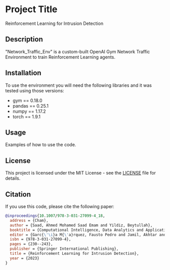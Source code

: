 # Project Title
Reinforcement Learning for Intrusion Detection

## Description
"Network_Traffic_Env" is a custom-built OpenAI Gym Network Traffic Environment to train Reinforcement Learning agents.

## Installation
To use the environment you will need the following libraries and it was tested using those versions:
- gym == 0.18.0
- pandas == 0.25.1
- numpy == 1.17.2
- torch == 1.9.1


## Usage
Examples of how to use the code.

## License
This project is licensed under the MIT License - see the [LICENSE](LICENSE) file for details.

## Citation
If you use this code, please cite the following paper:

```bibtex
@inproceedings{10.1007/978-3-031-27099-4_18,
  address = {Cham},
  author = {Saad, Ahmed Mohamed Saad Emam and Yildiz, Beytullah},
  booktitle = {Computational Intelligence, Data Analytics and Applications},
  editor = {Garc{\'\i}a M{\'a}rquez, Fausto Pedro and Jamil, Akhtar and Eken, S{\"u}leyman and Hameed, Alaa Ali},
  isbn = {978-3-031-27099-4},
  pages = {230--243},
  publisher = {Springer International Publishing},
  title = {Reinforcement Learning for Intrusion Detection},
  year = {2023}
}
